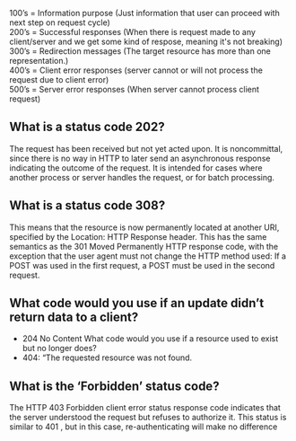 100’s = Information purpose (Just information that user can proceed with next step on request cycle)  
200’s = Successful responses (When there is request made to any client/server and we get some kind of respose, meaning it's not breaking)  
300’s = Redirection messages (The target resource has more than one representation.)  
400’s = Client error responses (server cannot or will not process the request due to client error)  
500’s = Server error responses (When server cannot process client request)    

## What is a status code 202?  
The request has been received but not yet acted upon. It is noncommittal, since there is no way in HTTP to later send an asynchronous response indicating the outcome of the request. It is intended for cases where another process or server handles the request, or for batch processing.
## What is a status code 308?  
This means that the resource is now permanently located at another URI, specified by the Location: HTTP Response header. This has the same semantics as the 301 Moved Permanently HTTP response code, with the exception that the user agent must not change the HTTP method used: If a POST was used in the first request, a POST must be used in the second request.  
## What code would you use if an update didn’t return data to a client?
- 204 No Content
What code would you use if a resource used to exist but no longer does?
- 404: “The requested resource was not found.

## What is the ‘Forbidden’ status code?  
The HTTP 403 Forbidden client error status response code indicates that the server understood the request but refuses to authorize it. This status is similar to 401 , but in this case, re-authenticating will make no difference
